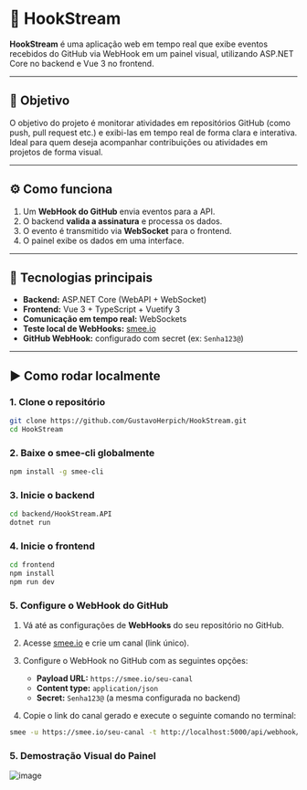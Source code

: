 # 🚀 HookStream

**HookStream** é uma aplicação web em tempo real que exibe eventos recebidos do GitHub via WebHook em um painel visual, utilizando ASP.NET Core no backend e Vue 3 no frontend.

---

## 📌 Objetivo

O objetivo do projeto é monitorar atividades em repositórios GitHub (como push, pull request etc.) e exibi-las em tempo real de forma clara e interativa. Ideal para quem deseja acompanhar contribuições ou atividades em projetos de forma visual.

---

## ⚙️ Como funciona

1. Um **WebHook do GitHub** envia eventos para a API.
2. O backend **valida a assinatura** e processa os dados.
3. O evento é transmitido via **WebSocket** para o frontend.
4. O painel exibe os dados em uma interface.

---

## 🧱 Tecnologias principais

- **Backend:** ASP.NET Core (WebAPI + WebSocket)
- **Frontend:** Vue 3 + TypeScript + Vuetify 3
- **Comunicação em tempo real:** WebSockets
- **Teste local de WebHooks:** [smee.io](https://smee.io/)
- **GitHub WebHook:** configurado com secret (ex: `Senha123@`)

---

## ▶️ Como rodar localmente

### 1. Clone o repositório

```bash
git clone https://github.com/GustavoHerpich/HookStream.git
cd HookStream
```

### 2. Baixe o smee-cli globalmente

```bash
npm install -g smee-cli
```

### 3. Inicie o backend

```bash
cd backend/HookStream.API
dotnet run
```

### 4. Inicie o frontend

```bash
cd frontend
npm install
npm run dev
```

### 5. Configure o WebHook do GitHub

1. Vá até as configurações de **WebHooks** do seu repositório no GitHub.
2. Acesse [smee.io](https://smee.io/) e crie um canal (link único).
3. Configure o WebHook no GitHub com as seguintes opções:

   - **Payload URL:** `https://smee.io/seu-canal`
   - **Content type:** `application/json`
   - **Secret:** `Senha123@` (a mesma configurada no backend)

4. Copie o link do canal gerado e execute o seguinte comando no terminal:

```bash
smee -u https://smee.io/seu-canal -t http://localhost:5000/api/webhook/github
```

### 5. Demostração Visual do Painel

![image](https://github.com/user-attachments/assets/08ed0ca6-2ef1-4812-a51c-15e4e0d57269)


